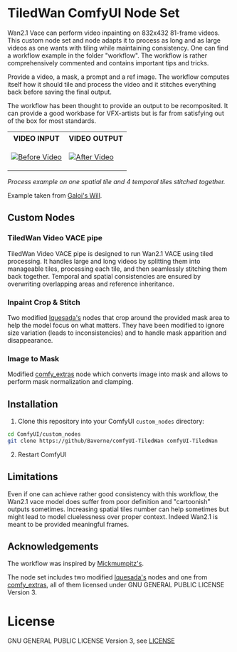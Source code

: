 # TiledWan ComfyUI Node Set

Wan2.1 Vace can perform video inpainting on 832x432 81-frame videos. This custom node set and node adapts it to process as long and as large videos as one wants with tiling while maintaining consistency.
One can find a workflow example in the folder "workflow". The workflow is rather comprehensively commented and contains important tips and tricks.

Provide a video, a mask, a prompt and a ref image. The workflow computes itself how it should tile and process the video and it stitches everything back before saving the final output.

The workflow has been thought to provide an output to be recomposited. It can provide a good workbase for VFX-artists but is far from satisfying out of the box for most standards.

<table>
<tr>
<th>VIDEO INPUT</th>
<th>VIDEO OUTPUT</th>
</tr>
<tr>
<td>

[![Before Video](https://img.youtube.com/vi/tLfbdyswU-I/maxresdefault.jpg)](https://www.youtube.com/watch?v=tLfbdyswU-I)

</td>
<td>

[![After Video](https://img.youtube.com/vi/f03oRehvUxA/maxresdefault.jpg)](https://www.youtube.com/watch?v=f03oRehvUxA)

</td>
</tr>
</table>

*Process example on one spatial tile and 4 temporal tiles stitched together.*

Example taken from [Galoi's Will](https://youtu.be/_DAqWS7MyEw).



## Custom Nodes

### TiledWan Video VACE pipe

TiledWan Video VACE pipe is designed to run Wan2.1 VACE using tiled processing. It handles large and long videos by splitting them into manageable tiles, processing each tile, and then seamlessly stitching them back together.
Temporal and spatial consistencies are ensured by overwriting overlapping areas and reference inheritance.

### Inpaint Crop & Stitch

Two modified [lquesada's](https://github.com/lquesada/ComfyUI-Inpaint-CropAndStitch) nodes that crop around the provided mask area to help the model focus on what matters.
They have been modified to ignore size variation (leads to inconsistencies) and to handle mask apparition and disappearance.

### Image to Mask

Modified [comfy_extras](https://github.com/comfyanonymous/ComfyUI) node which converts image into mask and allows to perform mask normalization and clamping.

## Installation

1. Clone this repository into your ComfyUI `custom_nodes` directory:
```bash
cd ComfyUI/custom_nodes
git clone https://github/Baverne/comfyUI-TiledWan comfyUI-TiledWan
```

2. Restart ComfyUI

## Limitations

Even if one can achieve rather good consistency with this workflow, the Wan2.1 vace model does suffer from poor definition and "cartoonish" outputs sometimes.
Increasing spatial tiles number can help sometimes but might lead to model cluelessness over proper context. Indeed Wan2.1 is meant to be provided meaningful frames.


## Acknowledgements

The workflow was inspired by [Mickmumpitz's](https://www.patreon.com/posts/shoot-entire-ai-127894905?utm_medium=clipboard_copy&utm_source=copyLink&utm_campaign=postshare_creator&utm_content=join_link).

The node set includes two modified [lquesada's](https://github.com/lquesada/ComfyUI-Inpaint-CropAndStitch) nodes and one from [comfy_extras](https://github.com/comfyanonymous/ComfyUI), all of them licensed under GNU GENERAL PUBLIC LICENSE Version 3. 

# License
GNU GENERAL PUBLIC LICENSE Version 3, see [LICENSE](LICENSE)